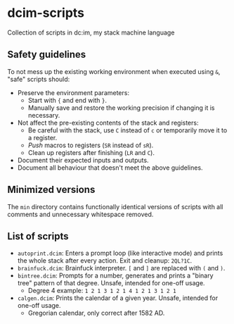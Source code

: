 # dcim-scripts
Collection of scripts in dc:im, my stack machine language
## Safety guidelines
To not mess up the existing working environment when executed using `&`, "safe" scripts should:
- Preserve the environment parameters:
  - Start with `{` and end with `}`.
  - Manually save and restore the working precision if changing it is necessary.
- Not affect the pre-existing contents of the stack and registers:
  - Be careful with the stack, use `C` instead of `c` or temporarily move it to a register.
  - *Push* macros to registers (`SR` instead of `sR`).
  - Clean up registers after finishing (`LR` and `C`).
- Document their expected inputs and outputs.
- Document all behaviour that doesn't meet the above guidelines.
## Minimized versions
The `min` directory contains functionally identical versions of scripts with all comments and unnecessary whitespace removed.
## List of scripts
- `autoprint.dcim`: Enters a prompt loop (like interactive mode) and prints the whole stack after every action. Exit and cleanup: `2QL?1C`.
- `brainfuck.dcim`: Brainfuck interpreter. `[` and `]` are replaced with `(` and `)`.
- `bintree.dcim`: Prompts for a number, generates and prints a "binary tree" pattern of that degree. Unsafe, intended for one-off usage.
  - Degree 4 example: `1 2 1 3 1 2 1 4 1 2 1 3 1 2 1`
- `calgen.dcim`: Prints the calendar of a given year. Unsafe, intended for one-off usage.
  - Gregorian calendar, only correct after 1582 AD.
